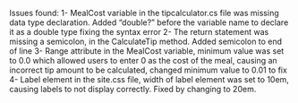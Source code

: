 
Issues found:
1-	MealCost variable in the tipcalculator.cs file was  missing data type declaration. Added “double?” before the variable name to declare it as a double type fixing the syntax error
2-	The return statement was missing a semicolon, in the CalculateTip method. Added semicolon to end of line
3-	Range attribute in the MealCost variable, minimum value was set to 0.0 which allowed users to enter 0 as the cost of the meal, causing an incorrect tip amount to be calculated, changed minimum value to 0.01 to fix
4-	Label element in the site.css file, width of label element was set to 10em, causing labels to not display correctly. Fixed by changing to 20em.
